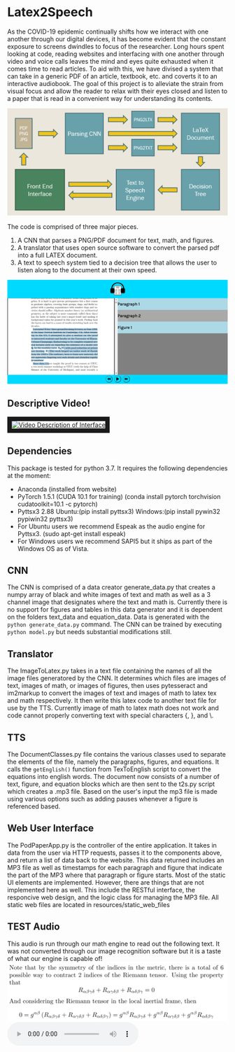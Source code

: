 # Latex2Speech

As the COVID-19 epidemic continually shifts how we interact with one another through our digital devices, it has become evident that the constant exposure to screens dwindles to focus of the researcher. 
Long hours spent looking at code, reading websites and interfacing with one another through video and voice calls leaves the mind and eyes quite exhausted when it comes time to read articles. To aid with 
this, we have divised a system that can take in a generic PDF of an article, textbook, etc. and coverts it to an interactive audiobook. The goal of this project is to alleviate the strain from visual 
focus and allow the reader to relax with their eyes closed and listen to a paper that is read in a convenient way for understanding its contents.

![DataFlow](DataFlow.PNG)

The code is comprised of three major pieces. 
1. A CNN that parses a PNG/PDF document for text, math, and figures.
2. A translator that uses open source software to convert the parsed pdf into a full LATEX document.
3. A text to speech system tied to a decision tree that allows the user to listen along to the document at their own speed.

![Sample UI](Capture.PNG)

## Descriptive Video!

<a href="http://www.youtube.com/watch?feature=player_embedded&v=f8mBAKDy9n0
" target="_blank"><img src="http://img.youtube.com/vi/f8mBAKDy9n0/0.jpg" 
alt="Video Description of Interface" width="240" height="180" border="10" /></a>

## Dependencies
This package is tested for python 3.7. It requires the following dependencies at the moment:
- Anaconda (installed from website)
- PyTorch 1.5.1 (CUDA 10.1 for training) (conda install pytorch torchvision cudatoolkit=10.1 -c pytorch)
- Pyttsx3 2.88 Ubuntu:(pip install pyttsx3) Windows:(pip install pywin32 pypiwin32 pyttsx3)
- For Ubuntu users we recommend Espeak as the audio engine for Pyttsx3. (sudo apt-get install espeak)
- For Windows users we recommend SAPI5 but it ships as part of the Windows OS as of Vista.


## CNN
The CNN is comprised of a data creator generate_data.py that creates a numpy array of black and white images of text and math as well as a 3 channel image that designates where the text and math is. Currently there is no support for figures and tables in this data generator and it is dependent on the folders text_data and equation_data. Data is generated with the `python generate_data.py` command. The CNN can be trained by executing `python model.py` but needs substantial modifications still.


## Translator

The ImageToLatex.py takes in a text file containing the names of all the image files generatored by the CNN. It determines which files are images of text, images of math, or images of figures, then uses pytesseract and im2markup to convert the images of text and images of math to latex tex and math respectively. It then write this latex code to another text file for use by the TTS. Currently image of math to latex math does not work and code cannot properly converting text with special characters {, }, and \\.

## TTS 

The DocumentClasses.py file contains the various classes used to separate the elements of the file, namely the paragraphs, figures, and equations. It calls the `getEnglish()` function from TexToEnglish script to convert the equations into english words. The document now consists of a number of text, figure, and equation blocks which are then sent to the t2s.py script which creates a .mp3 file. Based on the user's input the mp3 file is made using various options such as adding pauses whenever a figure is referenced based.

## Web User Interface

The PodPaperApp.py is the controller of the entire application. It takes in data from the user via HTTP requests, passes it to the components above, and return a list of data back to the website. This data returned includes an MP3 file as well as timestamps for each paragraph and figure that indicate the part of the MP3 where that paragraph or figure starts.
Most of the static UI elements are implemented. However, there are things that are not implemented here as well. This include the RESTful interface, the responcive web design, and the logic class for managing the MP3 file.
All static web files are located in resources/static_web_files

## TEST Audio
This audio is run through our math engine to read out the following text. It was not converted through our image recognition software but it is a taste of what our engine is capable of!
![Test Image of Latex Reading](testtext.PNG)
![Test Audio for the image](TestFileConverted.mp3)
